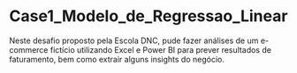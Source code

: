 # Case1_Modelo_de_Regressao_Linear
Neste desafio proposto pela Escola DNC, pude fazer análises de um e-commerce fictício utilizando Excel e Power BI para prever resultados de faturamento, bem como extrair alguns insights do negócio.
